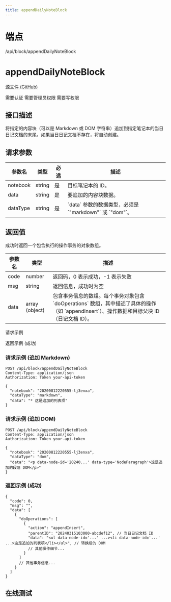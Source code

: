```yaml
---
title: appendDailyNoteBlock
---
```

# 端点

/api/block/appendDailyNoteBlock

# appendDailyNoteBlock

[源文件 (GitHub)](https://github.com/siyuan-note/siyuan/blob/master/kernel/api/block_op.go "查看源文件")

需要认证 需要管理员权限 需要写权限

## 接口描述

将指定的内容块（可以是 Markdown 或 DOM 字符串）追加到指定笔记本的当日日记文档的末尾。如果当日日记文档不存在，将自动创建。

## 请求参数

| 参数名 | 类型 | 必选 | 描述 |
| --- | --- | --- | --- |
| notebook | string | 是 | 目标笔记本的 ID。 |
| data | string | 是 | 要追加的内容块数据。 |
| dataType | string | 是 | \`data\` 参数的数据类型，必须是 \`"markdown"\` 或 \`"dom"\`。 |

## 返回值

成功时返回一个包含执行的操作事务的对象数组。

| 参数名 | 类型 | 描述 |
| --- | --- | --- |
| code | number | 返回码，0 表示成功，-1 表示失败 |
| msg | string | 返回信息，成功时为空 |
| data | array (object) | 包含事务信息的数组。每个事务对象包含 \`doOperations\` 数组，其中描述了具体的操作（如 \`appendInsert\`）、操作数据和目标父块 ID（日记文档 ID）。 |

请求示例

返回示例 (成功)

### 请求示例 (追加 Markdown)

```
POST /api/block/appendDailyNoteBlock
Content-Type: application/json
Authorization: Token your-api-token

{
  "notebook": "20200812220555-lj3enxa",
  "dataType": "markdown",
  "data": "* 这是追加的列表项"
}
```

### 请求示例 (追加 DOM)

```
POST /api/block/appendDailyNoteBlock
Content-Type: application/json
Authorization: Token your-api-token

{
  "notebook": "20200812220555-lj3enxa",
  "dataType": "dom",
  "data": "<p data-node-id='20240...' data-type='NodeParagraph'>这是追加的段落 DOM</p>"
}
```

### 返回示例 (成功)

```
{
  "code": 0,
  "msg": "",
  "data": [
    {
      "doOperations": [
        {
          "action": "appendInsert",
          "parentID": "20240315103000-abcdef12", // 当日日记文档 ID
          "data": "<ul data-node-id='...' ...><li data-node-id='...' ...>这是追加的列表项</li></ul>", // 转换后的 DOM
          // 其他操作细节...
        }
      ]
      // 其他事务信息...
    }
  ]
}
```

## 在线测试

<script setup>
import apiTester from "@theme/components/ApiTester.vue"
</script>
<ClientOnly>
<apiTester
  title='测试 appendDailyNoteBlock'
  endpoint='/api/block/appendDailyNoteBlock'
  :params="[
    { name: 'notebook', label: '笔记本 ID', type: 'string', required: true, description: '目标笔记本的 ID。' },
    { name: 'data', label: '内容数据', type: 'string', required: true, description: '要追加的内容块数据 (Markdown 或 DOM 字符串)。' },
    { name: 'dataType', label: '数据类型', type: 'string', required: true, description: 'data 参数的数据类型，可选值为 \'markdown\' 或 \'dom\'。' }
  ]"
/>
</ClientOnly>

